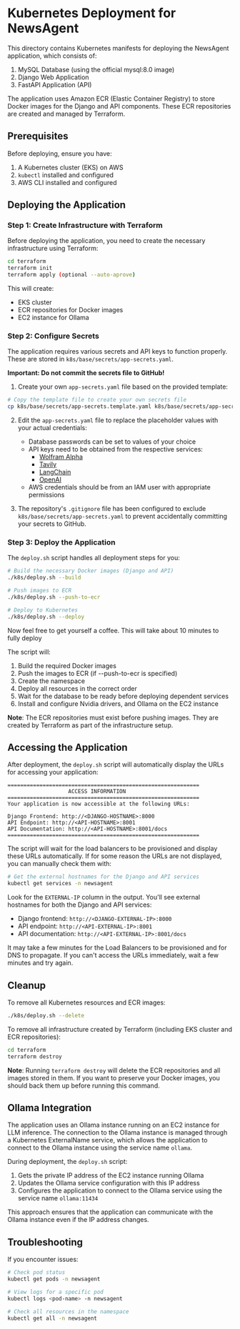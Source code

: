 # Kubernetes Deployment for NewsAgent

This directory contains Kubernetes manifests for deploying the NewsAgent application, which consists of:

1. MySQL Database (using the official mysql:8.0 image)
2. Django Web Application
3. FastAPI Application (API)

The application uses Amazon ECR (Elastic Container Registry) to store Docker images for the Django and API components. These ECR repositories are created and managed by Terraform.

## Prerequisites

Before deploying, ensure you have:

1. A Kubernetes cluster (EKS) on AWS
2. `kubectl` installed and configured
3. AWS CLI installed and configured

## Deploying the Application

### Step 1: Create Infrastructure with Terraform

Before deploying the application, you need to create the necessary infrastructure using Terraform:

```bash
cd terraform
terraform init
terraform apply (optional --auto-aprove)
```

This will create:
- EKS cluster
- ECR repositories for Docker images
- EC2 instance for Ollama

### Step 2: Configure Secrets

The application requires various secrets and API keys to function properly. These are stored in `k8s/base/secrets/app-secrets.yaml`.

**Important: Do not commit the secrets file to GitHub!**

1. Create your own `app-secrets.yaml` file based on the provided template:

```bash
# Copy the template file to create your own secrets file
cp k8s/base/secrets/app-secrets.template.yaml k8s/base/secrets/app-secrets.yaml
```

2. Edit the `app-secrets.yaml` file to replace the placeholder values with your actual credentials:

   - Database passwords can be set to values of your choice
   - API keys need to be obtained from the respective services:
     - [Wolfram Alpha](https://developer.wolframalpha.com/)
     - [Tavily](https://tavily.com/)
     - [LangChain](https://langchain.com/)
     - [OpenAI](https://platform.openai.com/)
   - AWS credentials should be from an IAM user with appropriate permissions

3. The repository's `.gitignore` file has been configured to exclude `k8s/base/secrets/app-secrets.yaml` to prevent accidentally committing your secrets to GitHub.

### Step 3: Deploy the Application

The `deploy.sh` script handles all deployment steps for you:

```bash
# Build the necessary Docker images (Django and API)
./k8s/deploy.sh --build

# Push images to ECR
./k8s/deploy.sh --push-to-ecr

# Deploy to Kubernetes
./k8s/deploy.sh --deploy
```

Now feel free to get yourself a coffee. This will take about 10 minutes to fully deploy

The script will:
1. Build the required Docker images
2. Push the images to ECR (if --push-to-ecr is specified)
3. Create the namespace
4. Deploy all resources in the correct order
5. Wait for the database to be ready before deploying dependent services
6. Install and configure Nvidia drivers, and Ollama on the EC2 instance

**Note**: The ECR repositories must exist before pushing images. They are created by Terraform as part of the infrastructure setup.

## Accessing the Application

After deployment, the `deploy.sh` script will automatically display the URLs for accessing your application:

```
============================================================
                   ACCESS INFORMATION                       
============================================================
Your application is now accessible at the following URLs:

Django Frontend: http://<DJANGO-HOSTNAME>:8000
API Endpoint: http://<API-HOSTNAME>:8001
API Documentation: http://<API-HOSTNAME>:8001/docs
============================================================
```

The script will wait for the load balancers to be provisioned and display these URLs automatically. If for some reason the URLs are not displayed, you can manually check them with:

```bash
# Get the external hostnames for the Django and API services
kubectl get services -n newsagent
```

Look for the `EXTERNAL-IP` column in the output. You'll see external hostnames for both the Django and API services:

- Django frontend: `http://<DJANGO-EXTERNAL-IP>:8000`
- API endpoint: `http://<API-EXTERNAL-IP>:8001`
- API documentation: `http://<API-EXTERNAL-IP>:8001/docs`

It may take a few minutes for the Load Balancers to be provisioned and for DNS to propagate. If you can't access the URLs immediately, wait a few minutes and try again.

## Cleanup

To remove all Kubernetes resources and ECR images:

```bash
./k8s/deploy.sh --delete
```

To remove all infrastructure created by Terraform (including EKS cluster and ECR repositories):

```bash
cd terraform
terraform destroy
```

**Note**: Running `terraform destroy` will delete the ECR repositories and all images stored in them. If you want to preserve your Docker images, you should back them up before running this command.

## Ollama Integration

The application uses an Ollama instance running on an EC2 instance for LLM inference. The connection to the Ollama instance is managed through a Kubernetes ExternalName service, which allows the application to connect to the Ollama instance using the service name `ollama`.

During deployment, the `deploy.sh` script:
1. Gets the private IP address of the EC2 instance running Ollama
2. Updates the Ollama service configuration with this IP address
3. Configures the application to connect to the Ollama service using the service name `ollama:11434`

This approach ensures that the application can communicate with the Ollama instance even if the IP address changes.

## Troubleshooting

If you encounter issues:

```bash
# Check pod status
kubectl get pods -n newsagent

# View logs for a specific pod
kubectl logs <pod-name> -n newsagent

# Check all resources in the namespace
kubectl get all -n newsagent

